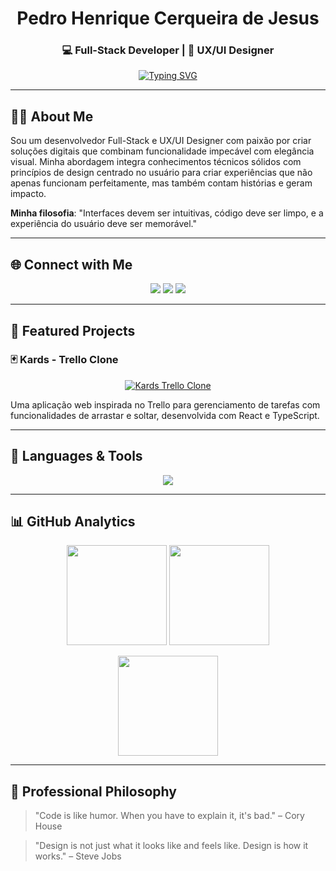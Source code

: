 <h1 align="center">Pedro Henrique Cerqueira de Jesus</h1>
<h3 align="center">💻 Full-Stack Developer | 🎨 UX/UI Designer</h3>

<p align="center">
  <a href="https://git.io/typing-svg"><img src="https://readme-typing-svg.demolab.com?font=Fira+Code&weight=500&size=22&duration=4000&pause=1000&color=8BADD9&center=true&vCenter=true&width=500&lines=Crafting+seamless+digital+experiences;Code+that+works%2C+designs+that+inspire;User-centered+solutions+with+technical+excellence" alt="Typing SVG" /></a>
</p>

---

## 👨‍💻 About Me

Sou um desenvolvedor Full-Stack e UX/UI Designer com paixão por criar soluções digitais que combinam funcionalidade impecável com elegância visual. Minha abordagem integra conhecimentos técnicos sólidos com princípios de design centrado no usuário para criar experiências que não apenas funcionam perfeitamente, mas também contam histórias e geram impacto.

**Minha filosofia**: "Interfaces devem ser intuitivas, código deve ser limpo, e a experiência do usuário deve ser memorável."

---

## 🌐 Connect with Me  
<p align="center">
  <a href="https://instagram.com/Beu266"><img src="https://img.shields.io/badge/-Instagram-%23E4405F?style=for-the-badge&logo=Instagram&logoColor=white"/></a>
  <a href="https://www.linkedin.com/in/pedro-henrique-cerqueira-de-jesus-26b116318"><img src="https://img.shields.io/badge/-LinkedIn-%230077B5?style=for-the-badge&logo=linkedin&logoColor=white"/></a>
  <a href="mailto:pedrohenriquecerqueiraj@gmail.com"><img src="https://img.shields.io/badge/-Gmail-D14836?style=for-the-badge&logo=gmail&logoColor=white"/></a>
</p>

---

## 🌟 Featured Projects

### 🃏 Kards - Trello Clone

<p align="center">
  
  <!-- Kards Trello Clone -->
  <a href="https://github.com/PedroHenriqueCJ/Kards-Trello-clone">
    <img src="https://github-readme-stats.vercel.app/api/pin/?username=PedroHenriqueCJ&repo=Kards-Trello-clone&theme=rose_pine&show_owner=true" alt="Kards Trello Clone">
  </a>
</p>

Uma aplicação web inspirada no Trello para gerenciamento de tarefas com funcionalidades de arrastar e soltar, desenvolvida com React e TypeScript.

---

## 📑 Languages & Tools  
<p align="center">
  <img src="https://skillicons.dev/icons?i=html,css,scss,js,ts,react,java,php,cs,cpp,python,mysql,git,github,figma,xd,vscode&perline=8" />
</p>

---  


## 📊 GitHub Analytics
<p align="center">
  <img src="https://github-readme-stats.vercel.app/api?username=PedroHenriqueCJ&theme=rose_pine&hide_border=false&include_all_commits=true&count_private=true" height="160"/>
  <img src="https://streak-stats.demolab.com?user=PedroHenriqueCJ&theme=rose_pine&hide_border=false" height="160"/>
</p>
<p align="center">
  <img src="https://github-readme-stats.vercel.app/api/top-langs/?username=PedroHenriqueCJ&theme=rose_pine&hide_border=false&layout=compact&langs_count=6" height="160"/>

---

## 📌 Professional Philosophy

> "Code is like humor. When you have to explain it, it's bad." – Cory House

> "Design is not just what it looks like and feels like. Design is how it works." – Steve Jobs

